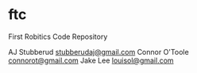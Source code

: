 ftc
===

First Robitics Code Repository

AJ Stubberud <stubberudaj@gmail.com>
Connor O'Toole <connorot@gmail.com>
Jake Lee <louisol@gmail.com>